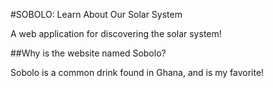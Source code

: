 #SOBOLO: Learn About Our Solar System

A web application for discovering the solar system!

##Why is the website named Sobolo?

Sobolo is a common drink found in Ghana, and is my favorite!
